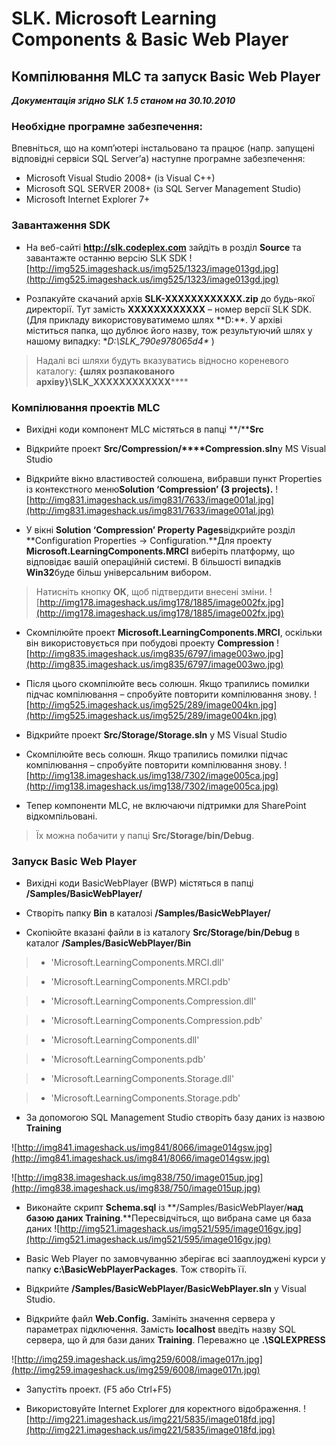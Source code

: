 # SLK. Microsoft Learning Components & Basic Web Player #

## Компілювання MLC  та запуск Basic Web Player ##

**_Документація згідно SLK 1.5 станом на 30.10.2010_**

### Необхідне програмне забезпечення: ###

Впевніться, що на комп’ютері інстальовано та працює (напр. запущені відповідні сервіси SQL Server’а) наступне програмне забезпечення:

  * Microsoft Visual Studio 2008+  (із Visual C++)
  * Microsoft SQL SERVER 2008+   (із SQL Server Management Studio)
  * Microsoft Internet Explorer 7+

### Завантаження SDK ###

  * На веб-сайті **http://slk.codeplex.com** зайдіть в розділ **Source** та завантажте останню версію SLK SDK
![http://img525.imageshack.us/img525/1323/image013gd.jpg](http://img525.imageshack.us/img525/1323/image013gd.jpg)

  * Розпакуйте скачаний архів **SLK-XXXXXXXXXXXX.zip**  до будь-якої директорії.  Тут замість **XXXXXXXXXXXX** – номер версії SLK SDK.
(Для прикладу використовуватимемо шлях **D:\**. У архіві міститься папка, що дублює його назву, тож результуючий шлях у нашому випадку:  **D:\SLK\_790e978065d4\** )
> Надалі всі шляхи будуть вказуватись відносно кореневого каталогу: **{шлях розпакованого архіву}\SLK\_XXXXXXXXXXXX****\**

### Компілювання проектів MLC ###

  * Вихідні коди компонент MLC містяться в папці **/****Src**

  * Відкрийте проект **Src/Compression/****Compression.sln**у MS Visual Studio

  * Відкрийте вікно властивостей солюшена, вибравши пункт Properties із контекстного меню**Solution ‘Compression’ (3 projects).**
![http://img831.imageshack.us/img831/7633/image001al.jpg](http://img831.imageshack.us/img831/7633/image001al.jpg)

  * У вікні **Solution ‘Compression’ Property Pages**відкрийте розділ **Configuration Properties -> Configuration.**Для проекту **Microsoft.LearningComponents.MRCI** виберіть платформу, що відповідає вашій операційній системі. В більшості випадків **Win32**буде більш універсальним вибором.
> Натисніть кнопку **ОК**, щоб підтвердити внесені зміни.
![http://img178.imageshack.us/img178/1885/image002fx.jpg](http://img178.imageshack.us/img178/1885/image002fx.jpg)

  * Скомпілюйте проект **Microsoft.LearningComponents.MRCI**, оскільки він використовується при побудові проекту **Compression**
![http://img835.imageshack.us/img835/6797/image003wo.jpg](http://img835.imageshack.us/img835/6797/image003wo.jpg)

  * Після цього скомпілюйте весь солюшн. Якщо трапились помилки підчас компілювання – спробуйте повторити компілювання знову.
![http://img525.imageshack.us/img525/289/image004kn.jpg](http://img525.imageshack.us/img525/289/image004kn.jpg)

  * Відкрийте проект **Src/Storage/Storage.sln** у MS Visual Studio

  * Скомпілюйте весь солюшн. Якщо трапились помилки підчас компілювання – спробуйте повторити компілювання знову.
![http://img138.imageshack.us/img138/7302/image005ca.jpg](http://img138.imageshack.us/img138/7302/image005ca.jpg)

  * Тепер компоненти MLC, не включаючи підтримки для SharePoint відкомпільовані.
> Їх можна побачити у папці **Src/Storage/bin/Debug**.

### Запуск Basic Web Player ###

  * Вихідні коди BasicWebPlayer (BWP) містяться в папці **/Samples/BasicWebPlayer/**

  * Створіть папку **Bin** в каталозі  **/Samples/BasicWebPlayer/**

  * Скопіюйте вказані файли в із каталогу **Src/Storage/bin/Debug** в каталог **/Samples/BasicWebPlayer/Bin**
> - 'Microsoft.LearningComponents.MRCI.dll'

> - 'Microsoft.LearningComponents.MRCI.pdb'

> - 'Microsoft.LearningComponents.Compression.dll'

> - 'Microsoft.LearningComponents.Compression.pdb'

> - 'Microsoft.LearningComponents.dll'

> - 'Microsoft.LearningComponents.pdb'

> - 'Microsoft.LearningComponents.Storage.dll'

> - 'Microsoft.LearningComponents.Storage.pdb'


  * За допомогою SQL Management Studio створіть базу даних із назвою **Training**

![http://img841.imageshack.us/img841/8066/image014gsw.jpg](http://img841.imageshack.us/img841/8066/image014gsw.jpg)

![http://img838.imageshack.us/img838/750/image015up.jpg](http://img838.imageshack.us/img838/750/image015up.jpg)

  * Виконайте скрипт **Schema.sql** із **/Samples/BasicWebPlayer/**над базою даних **Training****.**Пересвідчіться, що вибрана саме ця база даних
![http://img521.imageshack.us/img521/595/image016gv.jpg](http://img521.imageshack.us/img521/595/image016gv.jpg)

  * Basic Web Player по замовчуванню зберігає всі зааплоуджені курси у папку **c:\BasicWebPlayerPackages**. Тож створіть її.

  * Відкрийте **/Samples/BasicWebPlayer/BasicWebPlayer.sln** у Visual Studio.

  * Відкрийте файл **Web.Сonfig.** Замініть значення сервера у параметрах підключення. Замість **localhost** введіть назву SQL сервера, що й для бази даних **Training**.
Переважно це **.\SQLEXPRESS**

![http://img259.imageshack.us/img259/6008/image017n.jpg](http://img259.imageshack.us/img259/6008/image017n.jpg)

  * Запустіть проект. (F5 або Ctrl+F5)

  * Використовуйте Internet Explorer для коректного відображення.
![http://img221.imageshack.us/img221/5835/image018fd.jpg](http://img221.imageshack.us/img221/5835/image018fd.jpg)
